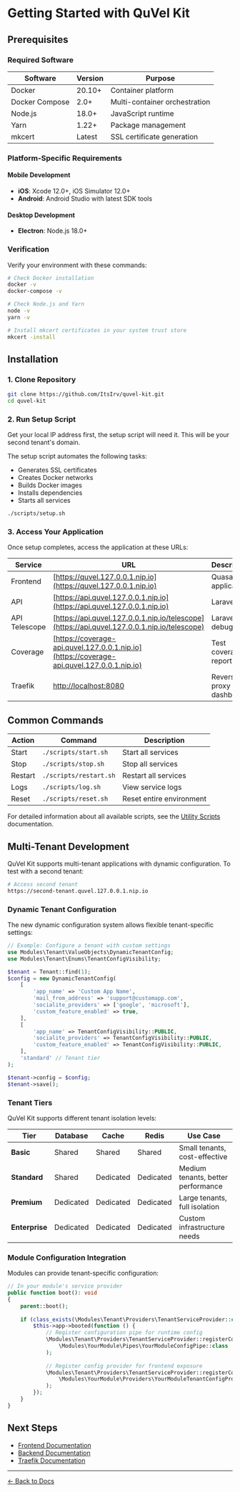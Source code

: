# Getting Started with QuVel Kit

## Prerequisites

### Required Software

| Software | Version | Purpose |
|----------|---------|--------|
| Docker | 20.10+ | Container platform |
| Docker Compose | 2.0+ | Multi-container orchestration |
| Node.js | 18.0+ | JavaScript runtime |
| Yarn | 1.22+ | Package management |
| mkcert | Latest | SSL certificate generation |

### Platform-Specific Requirements

#### Mobile Development

- **iOS**: Xcode 12.0+, iOS Simulator 12.0+
- **Android**: Android Studio with latest SDK tools

#### Desktop Development

- **Electron**: Node.js 18.0+

### Verification

Verify your environment with these commands:

```bash
# Check Docker installation
docker -v
docker-compose -v

# Check Node.js and Yarn
node -v
yarn -v

# Install mkcert certificates in your system trust store
mkcert -install
```

## Installation

### 1. Clone Repository

```bash
git clone https://github.com/ItsIrv/quvel-kit.git
cd quvel-kit
```

### 2. Run Setup Script

Get your local IP address first, the setup script will need it. This will be your second tenant's domain.

The setup script automates the following tasks:

- Generates SSL certificates
- Creates Docker networks
- Builds Docker images
- Installs dependencies
- Starts all services

```bash
./scripts/setup.sh
```

### 3. Access Your Application

Once setup completes, access the application at these URLs:

| Service | URL | Description |
|---------|-----|-------------|
| Frontend | [https://quvel.127.0.0.1.nip.io](https://quvel.127.0.0.1.nip.io) | Quasar SSR application |
| API | [https://api.quvel.127.0.0.1.nip.io](https://api.quvel.127.0.0.1.nip.io) | Laravel API |
| API Telescope | [https://api.quvel.127.0.0.1.nip.io/telescope](https://api.quvel.127.0.0.1.nip.io/telescope) | Laravel debugging |
| Coverage | [https://coverage-api.quvel.127.0.0.1.nip.io](https://coverage-api.quvel.127.0.0.1.nip.io) | Test coverage reports |
| Traefik | [http://localhost:8080](http://localhost:8080) | Reverse proxy dashboard |

## Common Commands

| Action | Command | Description |
|--------|---------|-------------|
| Start | `./scripts/start.sh` | Start all services |
| Stop | `./scripts/stop.sh` | Stop all services |
| Restart | `./scripts/restart.sh` | Restart all services |
| Logs | `./scripts/log.sh` | View service logs |
| Reset | `./scripts/reset.sh` | Reset entire environment |

For detailed information about all available scripts, see the [Utility Scripts](./scripts.md) documentation.

## Multi-Tenant Development

QuVel Kit supports multi-tenant applications with dynamic configuration. To test with a second tenant:

```bash
# Access second tenant
https://second-tenant.quvel.127.0.0.1.nip.io
```

### Dynamic Tenant Configuration

The new dynamic configuration system allows flexible tenant-specific settings:

```php
// Example: Configure a tenant with custom settings
use Modules\Tenant\ValueObjects\DynamicTenantConfig;
use Modules\Tenant\Enums\TenantConfigVisibility;

$tenant = Tenant::find(1);
$config = new DynamicTenantConfig(
    [
        'app_name' => 'Custom App Name',
        'mail_from_address' => 'support@customapp.com',
        'socialite_providers' => ['google', 'microsoft'],
        'custom_feature_enabled' => true,
    ],
    [
        'app_name' => TenantConfigVisibility::PUBLIC,
        'socialite_providers' => TenantConfigVisibility::PUBLIC,
        'custom_feature_enabled' => TenantConfigVisibility::PUBLIC,
    ],
    'standard' // Tenant tier
);

$tenant->config = $config;
$tenant->save();
```

### Tenant Tiers

QuVel Kit supports different tenant isolation levels:

| Tier | Database | Cache | Redis | Use Case |
|------|----------|-------|-------|----------|
| **Basic** | Shared | Shared | Shared | Small tenants, cost-effective |
| **Standard** | Shared | Dedicated | Dedicated | Medium tenants, better performance |
| **Premium** | Dedicated | Dedicated | Dedicated | Large tenants, full isolation |
| **Enterprise** | Dedicated | Dedicated | Dedicated | Custom infrastructure needs |

### Module Configuration Integration

Modules can provide tenant-specific configuration:

```php
// In your module's service provider
public function boot(): void
{
    parent::boot();
    
    if (class_exists(\Modules\Tenant\Providers\TenantServiceProvider::class)) {
        $this->app->booted(function () {
            // Register configuration pipe for runtime config
            \Modules\Tenant\Providers\TenantServiceProvider::registerConfigPipe(
                \Modules\YourModule\Pipes\YourModuleConfigPipe::class
            );
            
            // Register config provider for frontend exposure
            \Modules\Tenant\Providers\TenantServiceProvider::registerConfigProvider(
                \Modules\YourModule\Providers\YourModuleTenantConfigProvider::class
            );
        });
    }
}
```

## Next Steps

- [Frontend Documentation](./frontend/README.md)
- [Backend Documentation](./backend/README.md)
- [Traefik Documentation](./traefik-structure.md)

---

[← Back to Docs](./README.md)
